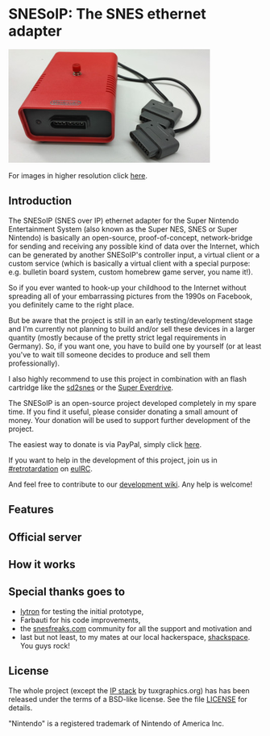 # SNESoIP: The SNES ethernet adapter #

![SNESoIP prototype](hardware/images/rev02-small.jpg?raw=true)

For images in higher resolution click [here](hardware/images/).


## Introduction ##

The SNESoIP (SNES over IP) ethernet adapter for the Super Nintendo
Entertainment System (also known as the Super NES, SNES or Super
Nintendo) is basically an open-source, proof-of-concept, network-bridge
for sending and receiving any possible kind of data over the Internet,
which can be generated by another SNESoIP's controller input, a virtual
client or a custom service (which is basically a virtual client with a
special purpose: e.g. bulletin board system, custom homebrew game
server, you name it!).

So if you ever wanted to hook-up your childhood to the Internet without
spreading all of your embarrassing pictures from the 1990s on Facebook,
you definitely came to the right place.

But be aware that the project is still in an early testing/development
stage and I'm currently not planning to build and/or sell these devices
in a larger quantity (mostly because of the pretty strict legal
requirements in Germany). So, if you want one, you have to build one by
yourself (or at least you've to wait till someone decides to produce and
sell them professionally).

I also highly recommend to use this project in combination with an flash
cartridge like the [sd2snes](http://sd2snes.de/blog/) or the
[Super Everdrive](http://krikzz.com/index.php?route=product/product&product_id=51).

The SNESoIP is an open-source project developed completely in my spare
time. If you find it useful, please consider donating a small amount of
money. Your donation will be used to support further development of the
project.

The easiest way to donate is via PayPal, simply click
[here](https://www.paypal.com/cgi-bin/webscr?cmd=_donations&business=ESZJS7TMYMNNW&lc=GB&item_name=mupfelofen%2ede&item_number=SNESoIP&no_note=1&no_shipping=1&currency_code=USD&bn=PP%2dDonationsBF%3abtn_donateCC_LG%2egif%3aNonHosted).

If you want to help in the development of this project, join us in
[#retrotardation](http://de.irc2go.com/webchat/?net=euIRC&room=retrotardation)
on [euIRC](http://www.euirc.net/en/).

And feel free to contribute to our
[development wiki](https://github.com/mupfelofen-de/SNESoIP/wiki). Any help is welcome!


## Features ##


## Official server ##


## How it works ##


## Special thanks goes to ##

- [lytron](http://pantalytron.com) for testing the initial prototype,
- Farbauti for his code improvements,
- the [snesfreaks.com](http://snesfreaks.com) community for all the
  support and motivation and
- last but not least, to my mates at our local hackerspace,
  [shackspace](http://shackspace.de).  You guys rock!


## License ##

The whole project (except the
[IP stack](http://tuxgraphics.org/common/src2/article09051/ "The
tuxgraphics TCP/IP stack") by tuxgraphics.org) has has been released
under the terms of a BSD-like license.  See the file [LICENSE](LICENSE)
for details.

"Nintendo" is a registered trademark of Nintendo of America Inc.

